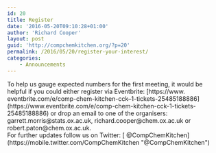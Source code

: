 ```yaml
---
id: 20
title: Register
date: '2016-05-20T09:10:28+01:00'
author: 'Richard Cooper'
layout: post
guid: 'http://compchemkitchen.org/?p=20'
permalink: /2016/05/20/register-your-interest/
categories:
    - Announcements
---
```


<div>To help us gauge expected numbers for the first meeting, it would be helpful if you could either register via Eventbrite: [https://www.<wbr></wbr>eventbrite.com/e/comp-chem-<wbr></wbr>kitchen-<span class="il">cck</span>–<span class="il">1</span>-tickets-<wbr></wbr>25485188886](https://www.eventbrite.com/e/comp-chem-kitchen-cck-1-tickets-25485188886) or drop an email to one of the organisers: garrett.morris@stats.ox.ac.uk, richard.cooper@chem.ox.ac.uk or robert.paton@chem.ox.ac.uk.</div><div></div>For further updates follow us on Twitter: [ @CompChemKitchen](https://mobile.twitter.com/CompChemKitchen "@CompChemKitchen")